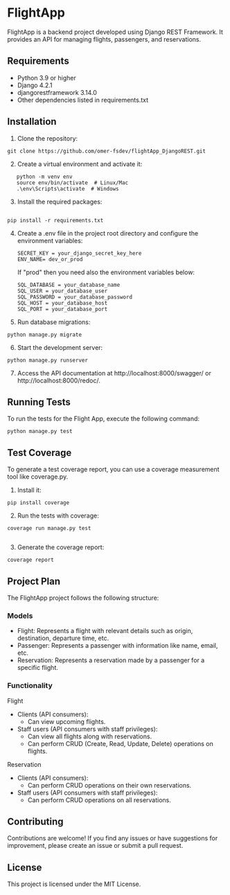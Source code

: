 # FlightApp

FlightApp is a backend project developed using Django REST Framework. It provides an API for managing flights, passengers, and reservations.

## Requirements

- Python 3.9 or higher
- Django 4.2.1
- djangorestframework 3.14.0
- Other dependencies listed in requirements.txt

## Installation

1. Clone the repository:

```
git clone https://github.com/omer-fsdev/flightApp_DjangoREST.git
```

2. Create a virtual environment and activate it:

```
   python -m venv env
   source env/bin/activate  # Linux/Mac
   .\env\Scripts\activate  # Windows
```

3. Install the required packages:

```

pip install -r requirements.txt

```

4. Create a .env file in the project root directory and configure the environment variables:

   ```
   SECRET_KEY = your_django_secret_key_here
   ENV_NAME= dev_or_prod
   ```

   If "prod" then you need also the environment variables below:

   ```
   SQL_DATABASE = your_database_name
   SQL_USER = your_database_user
   SQL_PASSWORD = your_database_password
   SQL_HOST = your_database_host
   SQL_PORT = your_database_port
   ```

5. Run database migrations:

```
python manage.py migrate

```

6. Start the development server:

```
python manage.py runserver

```

7. Access the API documentation at http://localhost:8000/swagger/ or http://localhost:8000/redoc/.

## Running Tests

To run the tests for the Flight App, execute the following command:

```
python manage.py test

```

## Test Coverage

To generate a test coverage report, you can use a coverage measurement tool like coverage.py.

1. Install it:

```
pip install coverage

```

2. Run the tests with coverage:

```
coverage run manage.py test


```

3. Generate the coverage report:

```
coverage report

```

## Project Plan

The FlightApp project follows the following structure:

### Models

- Flight: Represents a flight with relevant details such as origin, destination, departure time, etc.
- Passenger: Represents a passenger with information like name, email, etc.
- Reservation: Represents a reservation made by a passenger for a specific flight.

### Functionality

Flight

- Clients (API consumers):
  - Can view upcoming flights.
- Staff users (API consumers with staff privileges):
  - Can view all flights along with reservations.
  - Can perform CRUD (Create, Read, Update, Delete) operations on flights.

Reservation

- Clients (API consumers):
  - Can perform CRUD operations on their own reservations.
- Staff users (API consumers with staff privileges):
  - Can perform CRUD operations on all reservations.

## Contributing

Contributions are welcome! If you find any issues or have suggestions for improvement, please create an issue or submit a pull request.

## License

This project is licensed under the MIT License.
